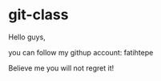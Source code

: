 # git-class

Hello guys,

you can follow my githup account:  fatihtepe

Believe me you will not regret it!

